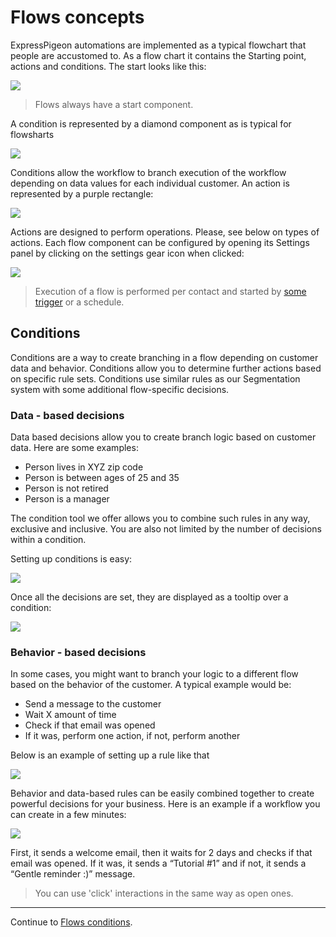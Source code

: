 # Flows concepts

ExpressPigeon automations are implemented as a typical flowchart that 
people are accustomed to. As a flow chart it contains the Starting point, 
actions and conditions. The start looks like this:

![](images/flows/start.png)


> Flows always have a start component.
 
A condition is represented by a diamond component as is typical for flowsharts


![](images/flows/condition.png)


Conditions allow the workflow to branch execution of the workflow depending on data values for each individual customer. 
An action is represented by a purple rectangle:
 
![](images/flows/transactional-action-1.png)
 
 

Actions are designed to perform operations. Please, see below on types of actions. 
Each flow component can be configured by opening its Settings panel by clicking on the settings gear icon when clicked: 
 
![](images/flows/transactional-action.png)

> Execution of a flow is performed per contact and started by [some trigger](starting-flows) or a schedule.   

## Conditions

Conditions are a way to create branching in a flow depending on customer data and behavior. 
Conditions allow you to determine further actions based on specific rule sets. Conditions use 
similar rules as our Segmentation system with some additional flow-specific decisions.



### Data - based decisions

Data based decisions allow you to create branch logic based on customer data. Here are some examples: 

* Person lives in XYZ zip code
* Person is between ages of 25 and 35
* Person is not retired
* Person is a manager

The condition tool we offer allows you to combine such rules in any way, exclusive and inclusive. 
You are also not limited by the number of decisions within a condition. 

Setting up conditions is easy: 

![](images/flows/condition-decisions.png)

Once all the decisions are set, they are displayed as a tooltip over a condition:

![](images/flows/flow-conditions.png)

### Behavior - based decisions

In some cases, you might want to branch your logic to a different flow based on the behavior of the customer. 
A typical example would be:
 
* Send a message to the customer
* Wait X amount of time
* Check if that email was opened
* If it was, perform one action, if not, perform another


Below is an example of setting up a rule like that


![](images/flows/conditions.png)

Behavior and data-based rules can be easily combined together to create powerful decisions for your business.
Here is an example if a workflow you can create  in a few minutes:

![](images/flows/flow-interactions.png)

First, it sends a welcome email, then it waits for 2 days and checks if that email was opened. 
If it was, it sends a “Tutorial #1” and if not, it sends a “Gentle reminder :)” message.


> You can use 'click' interactions in the same way as open ones.
 
----

Continue to [Flows conditions](flows-conditions).